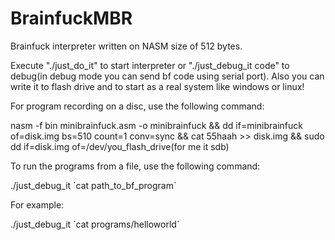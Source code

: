 # BrainfuckMBR
Brainfuck interpreter written on NASM size of 512 bytes.

Execute  "./just_do_it" to start interpreter or "./just_debug_it code" to debug(in debug mode you can send bf code using serial port). Also you can write it to flash drive and to start as a real system like windows or linux! 

For program recording on a disc, use the following command:

nasm -f bin minibrainfuck.asm -o minibrainfuck && dd if=minibrainfuck of=disk.img bs=510 count=1 conv=sync && cat 55haah >> disk.img && sudo dd if=disk.img of=/dev/you_flash_drive(for me it sdb)

To run the programs from a file, use the following command:

./just_debug_it \`cat path_to_bf_program\`

For example:

./just_debug_it \`cat programs/helloworld\`
